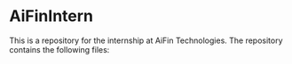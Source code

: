 # AiFinIntern
This is a repository for the internship at AiFin Technologies. The repository contains the following files: